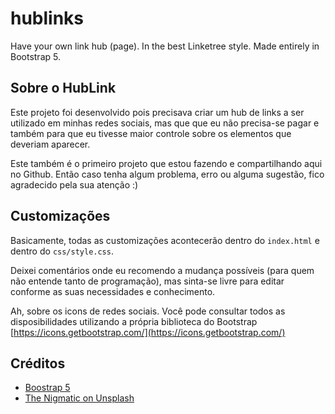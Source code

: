 # hublinks
Have your own link hub (page). In the best Linketree style. Made entirely in Bootstrap 5.

## Sobre o HubLink
Este projeto foi desenvolvido pois precisava criar um hub de links a ser utilizado em minhas redes sociais, mas que que eu não precisa-se pagar e também para que eu tivesse maior controle sobre os elementos que deveriam aparecer.

Este também é o primeiro projeto que estou fazendo e compartilhando aqui no Github. Então caso tenha algum problema, erro ou alguma sugestão, fico agradecido pela sua atenção :)

## Customizações
Basicamente, todas as customizações acontecerão dentro do `index.html` e dentro do `css/style.css`.

Deixei comentários onde eu recomendo a mudança possíveis (para quem não entende tanto de programação), mas sinta-se livre para editar conforme as suas necessidades e conhecimento.

Ah, sobre os icons de redes sociais. Você pode consultar todos as disposibilidades utilizando a própria biblioteca do Bootstrap [https://icons.getbootstrap.com/](https://icons.getbootstrap.com/)

## Créditos
- [Boostrap 5](https://getbootstrap.com/)
- [The Nigmatic on Unsplash](https://unsplash.com/@thenigmatic?utm_source=unsplash&amp;utm_medium=referral&amp;utm_content=creditCopyText)